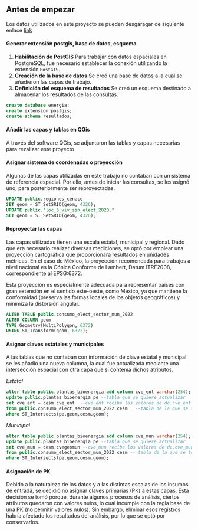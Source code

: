 ## Antes de empezar

Los datos utilizados en este proyecto se pueden desgaragar de  siguiente enlace [link](https://drive.google.com/file/d/1vdl6zHGmNvYA9OYH43GkE1GEpkIwDQte/view?usp=drive_link)

#### Generar extensión postgis, base de datos, esquema 

1. **Habilitación de PostGIS** 
   Para trabajar con datos espaciales en PostgreSQL, fue necesario establecer la conexión utilizando la extensión `PostGIS`.
2. **Creación de la base de datos**
   Se creó una base de datos a la cual se añadieron las capas de trabajo.
3. **Definición del esquema de resultados** 
   Se creó un esquema destinado a almacenar los resultados de las consultas.

``` sql
create database energia;
create extension postgis;
create schema resultados;
```
#### Añadir las capas y tablas en QGis
A través del software QGis, se adjuntaron las tablas y capas necesarias para rezalizar este proyecto


#### Asignar sistema de coordenadas o proyección
Algunas de las capas utilizadas en este trabajo no contaban con un sistema de referencia espacial. Por ello, antes de iniciar las consultas, se les asignó uno, para posteriormente ser reproyectadas.

``` sql
UPDATE public.regiones_cenace 
SET geom = ST_SetSRID(geom, 4326);
UPDATE public."loc_5_viv_sin_elect_2020."
SET geom = ST_SetSRID(geom, 4326);
```

#### Reproyectar las capas
Las capas utilizadas tienen una escala estatal, municipal y regional. Dado que era necesario realizar diversas mediciones, se optó por emplear una proyección cartográfica que proporcionara resultados en unidades métricas. En el caso de México, la proyección recomendada para trabajos a nivel nacional es la Cónica Conforme de Lambert, Datum ITRF2008, correspondiente al EPSG:6372.

Esta proyección es especialmente adecuada para representar países con gran extensión en el sentido este-oeste, como México, ya que mantiene la conformidad (preserva las formas locales de los objetos geográficos) y minimiza la distorsión angular.

``` sql
ALTER TABLE public.consumo_elect_sector_mun_2022
ALTER COLUMN geom
TYPE Geometry(MultiPolygon, 6372)
USING ST_Transform(geom, 6372);
```

#### Asignar claves estatales y municipales
A las tablas que no contaban con información de clave estatal y municipal se les añadió una nueva columna, la cual fue actualizada mediante una intersección espacial con otra capa que sí contenía dichos atributos. 

*Estatal*

``` sql
alter table public.plantas_bioenergia add column cve_ent varchar(254);
update public.plantas_bioenergia pe --tabla que se quiere actualizar
set cve_ent = cesm.cve_ent	--cve_ent recibe los valores de dc.cve_ent
from public.consumo_elect_sector_mun_2022 cesm   --tabla de la que se toman los datos
where ST_Intersects(pe.geom,cesm.geom);

```
*Municipal*

``` sql
alter table public.plantas_bioenergia add column cve_mun varchar(254);
update public.plantas_bioenergia pe --tabla que se quiere actualizar
set cve_mun = cesm.cvegeomun --cve_mun recibe los valores de dc.cve_mun
from public.consumo_elect_sector_mun_2022 cesm -- tabla de la que se toman los datos
where ST_Intersects(pe.geom,cesm.geom);

```

#### Asignación de PK
Debido a la naturaleza de los datos y a las distintas escalas de los insumos de entrada, se decidió no asignar claves primarias (PK) a estas capas. Esta decisión se tomó porque, durante algunos procesos de análisis, ciertos atributos quedaron con valores nulos, lo cual incumple con la regla base de una PK (no permitir valores nulos). Sin embargo, eliminar esos registros habría afectado los resultados del análisis, por lo que se optó por conservarlos.


























